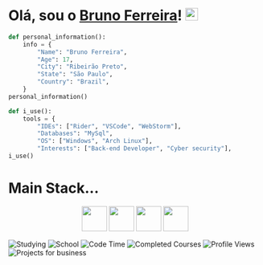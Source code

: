 # Olá, sou o [Bruno Ferreira](https://github.com/Brunovski3/)! <a href="https://github.com/Brunovski3/"><img src="https://media.giphy.com/media/hvRJCLFzcasrR4ia7z/giphy.gif" width="25px"></a>

```Python
def personal_information():
    info = {
        "Name": "Bruno Ferreira",
        "Age": 17,
        "City": "Ribeirão Preto",
        "State": "São Paulo",
        "Country": "Brazil",
    }
personal_information()

def i_use():
    tools = {
        "IDEs": ["Rider", "VSCode", "WebStorm"],
        "Databases": "MySql",
        "OS": ["Windows", "Arch Linux"],
        "Interests": ["Back-end Developer", "Cyber security"],
i_use()
```
# Main Stack...
<p align="center">
   <link rel="stylesheet" href="https://cdn.jsdelivr.net/gh/devicons/devicon@latest/devicon.min.css">
   <i class="devicon-bash-plain colored"></i>
   <img src="https://cdn.jsdelivr.net/npm/devicon@2.16.0/icons/csharp/csharp-original.svg" width="50" height="50"/>
   <img src="https://cdn.jsdelivr.net/npm/devicon@2.16.0/icons/dotnetcore/dotnetcore-original.svg" width="50" height="50"/>
   <img src="https://cdn.jsdelivr.net/npm/devicon@2.16.0/icons/javascript/javascript-original.svg" width="50" height="50"/>
   <img src="https://cdn.jsdelivr.net/gh/devicons/devicon/icons/python/python-original.svg" width="50" height="50"/>
</a>
</p>

![Studying](https://img.shields.io/badge/Stuying:-∞-blue)
![School](https://img.shields.io/badge/School:-Etec-purple)
![Code Time](http://img.shields.io/badge/Code%20Time-423hr%2020min-blue)
![Completed Courses](https://img.shields.io/badge/Courses_Completed-7-purple)
![Profile Views](http://img.shields.io/badge/Profile%20Views-56-blue)
![Projects for business](https://img.shields.io/badge/Projects_for_business:-3-purple)

